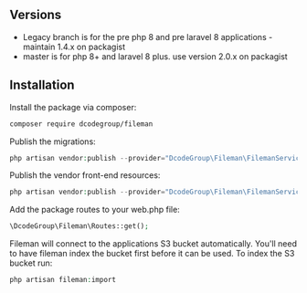 ## Versions

* Legacy branch is for the pre php 8 and pre laravel 8 applications  - maintain 1.4.x on packagist
* master is for php 8+ and laravel 8 plus. use version 2.0.x on packagist


## Installation

Install the package via composer:

```bash
composer require dcodegroup/fileman
```

Publish the migrations:

```php
php artisan vendor:publish --provider="DcodeGroup\Fileman\FilemanServiceProvider" --tag="migrations"
```

Publish the vendor front-end resources:

```php
php artisan vendor:publish --provider="DcodeGroup\Fileman\FilemanServiceProvider" --tag="styles"
```

Add the package routes to your web.php file:
```php
\DcodeGroup\Fileman\Routes::get();
```

Fileman will connect to the applications S3 bucket automatically. You'll need to have fileman index the bucket first before it can be used. To index the S3 bucket run:
```php
php artisan fileman:import
```
